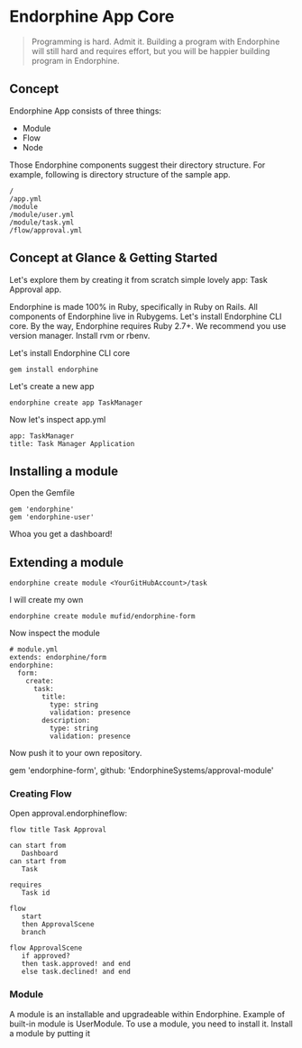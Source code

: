 # Endorphine App Core

> Programming is hard. Admit it. Building a program with Endorphine will still
> hard and requires effort, but you will be happier building program
> in Endorphine.

## Concept

Endorphine App consists of three things:

- Module
- Flow
- Node

Those Endorphine components suggest their
directory structure. For example, following
is directory structure of the sample app.

    /
    /app.yml
    /module
    /module/user.yml
    /module/task.yml
    /flow/approval.yml

## Concept at Glance & Getting Started

Let's explore them by creating it from scratch simple lovely app: Task Approval app.

Endorphine is made 100% in Ruby, specifically in Ruby on Rails.
All components of Endorphine live in Rubygems. Let's install Endorphine
CLI core. By the way, Endorphine requires Ruby 2.7+. We recommend you use
version manager. Install rvm or rbenv.

Let's install Endorphine CLI core

    gem install endorphine
    
Let's create a new app

    endorphine create app TaskManager
    
Now let's inspect app.yml

    app: TaskManager
    title: Task Manager Application
    
## Installing a module

Open the Gemfile

    gem 'endorphine'
    gem 'endorphine-user'

Whoa you get a dashboard!

## Extending a module

    endorphine create module <YourGitHubAccount>/task

I will create my own

    endorphine create module mufid/endorphine-form
    
Now inspect the module

    # module.yml
    extends: endorphine/form
    endorphine:
      form:
        create:
          task:
            title:
              type: string
              validation: presence
            description:
              type: string
              validation: presence
            

Now push it to your own repository.

   gem 'endorphine-form', github: 'EndorphineSystems/approval-module'

### Creating Flow

Open approval.endorphineflow:

    flow title Task Approval
    
    can start from
       Dashboard
    can start from
       Task
    
    requires
       Task id
    
    flow
       start
       then ApprovalScene
       branch

    flow ApprovalScene
       if approved?
       then task.approved! and end
       else task.declined! and end
    

### Module

A module is an installable and upgradeable within Endorphine.
Example of built-in module is UserModule. To use a module, you need
to install it. Install a module by putting it 
